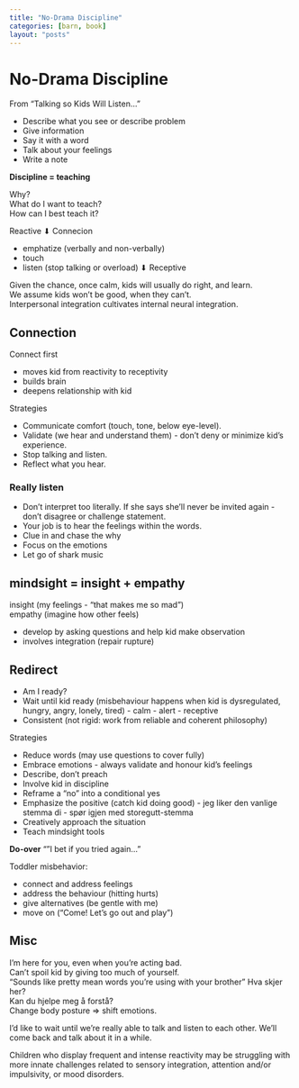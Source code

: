 ```yaml
---
title: "No-Drama Discipline"
categories: [barn, book]
layout: "posts"
---
```


# No-Drama Discipline

From “Talking so Kids Will Listen…”
- Describe what you see or describe problem
- Give information
- Say it with a word
- Talk about your feelings
- Write a note

**Discipline = teaching**

Why?  
What do I want to teach?  
How can I best teach it?  

Reactive
⬇︎
Connecion
- emphatize (verbally and non-verbally)
- touch
- listen (stop talking or overload)
⬇︎
Receptive

Given the chance, once calm, kids will usually do right, and learn.  
We assume kids won’t be good, when they can’t.  
Interpersonal integration cultivates internal neural integration.  

## Connection
Connect first
- moves kid from reactivity to receptivity
- builds brain
- deepens relationship with kid

Strategies
- Communicate comfort (touch, tone, below eye-level).  
- Validate (we hear and understand them) - don’t deny or minimize kid’s experience.  
- Stop talking and listen.  
- Reflect what you hear.  

### Really listen
- Don’t interpret too literally. If she says she’ll never be invited again - don’t disagree or challenge statement.
- Your job is to hear the feelings within the words.
- Clue in and chase the why
- Focus on the emotions
- Let go of shark music

## mindsight = insight + empathy
insight (my feelings - “that makes me so mad”)  
empathy (imagine how other feels)  

- develop by asking questions and help kid make observation
- involves integration (repair rupture)

## Redirect
- Am I ready?
- Wait until kid ready (misbehaviour happens when kid is dysregulated, hungry, angry, lonely, tired)
		- calm
		- alert
		- receptive
- Consistent (not rigid: work from reliable and coherent philosophy)

Strategies
- Reduce words (may use questions to cover fully)
- Embrace emotions - always validate and honour kid’s feelings
- Describe, don’t preach
- Involve kid in discipline
- Reframe a “no” into a conditional yes
- Emphasize the positive (catch kid doing good)
		- jeg liker den vanlige stemma di
		- spør igjen med storegutt-stemma
- Creatively approach the situation
- Teach mindsight tools

**Do-over** “”I bet if you tried again…”

Toddler misbehavior:
- connect and address feelings
- address the behaviour (hitting hurts)
- give alternatives (be gentle with me)
- move on (“Come! Let’s go out and play”)

## Misc
I’m here for you, even when you’re acting bad.  
Can’t spoil kid by giving too much of yourself.  
“Sounds like pretty mean words you’re using with your brother”
Hva skjer her?  
Kan du hjelpe meg å forstå?  
Change body posture ⇒ shift emotions.  

I’d like to wait until we’re really able to talk and listen to each other. We’ll come back and talk about it in a while.  

Children who display frequent and intense reactivity may be struggling with more innate challenges related to sensory integration, attention and/or impulsivity, or mood disorders.  